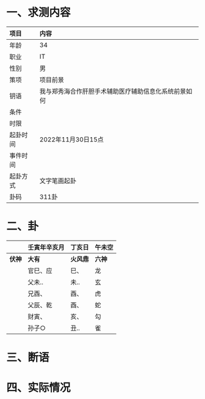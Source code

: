 # 一、求测内容
|项目|内容|
|:-|:-|
|年龄|34|
|职业|IT|
|性别|男|
|策项|项目前景|
|钥语|我与郑秀海合作肝胆手术辅助医疗辅助信息化系统前景如何|
|条件||
|时限||
|起卦时间|2022年11月30日15点|
|事件时间||
|起卦方式|文字笔画起卦|
|卦码|311卦|

# 二、卦
||壬寅年辛亥月|丁亥日|午未空|
|:-|:-|:-|:-|
|**伏神**|**大有**|**火风鼎**|**六神**|
||官巳、应|巳、|龙|
||父未..|未..|玄|
||兄酉、|酉、|虎|
||父辰、乾|酉、|蛇|
||财寅、|亥、|勾|
||孙子○|丑..|雀|


# 三、断语

# 四、实际情况